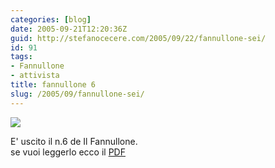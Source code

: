 ```yaml
---
categories: [blog]
date: 2005-09-21T12:20:36Z
guid: http://stefanocecere.com/2005/09/22/fannullone-sei/
id: 91
tags:
- Fannullone
- attivista
title: fannullone 6
slug: /2005/09/fannullone-sei/
---
```


![](https://cdn.cece.re/ilfannullone/ilfannullone_06_cover.gif)

E' uscito il n.6 de Il Fannullone.  
se vuoi leggerlo ecco il [PDF](https://cdn.cece.re/ilfannullone/ilfannullone_06.pdf)
